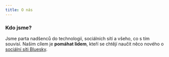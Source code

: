 ```yaml
---
title: O nás  
---
```


### Kdo jsme?

Jsme parta nadšenců do technologií, sociálních sítí a všeho, co s tím souvisí.
Našim cílem je **pomáhat lidem**, kteří se chtějí naučit něco
nového o [sociální síti Bluesky](https://bsky.app/).